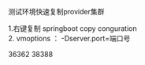测试环境快速复制provider集群

1.右键复制 springboot copy conguration   
2. vmoptions ： -Dserver.port=端口号

36362   38388